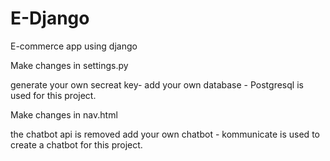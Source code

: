 # E-Django
E-commerce app using django

Make changes in settings.py

generate your own secreat key-
add your own database - Postgresql is used for this project.


Make changes in nav.html

the chatbot api is removed 
add your own chatbot - kommunicate is used to create a chatbot for this project.
